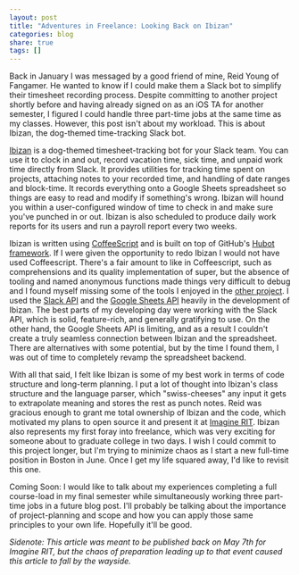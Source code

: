 ```yaml
---
layout: post
title: "Adventures in Freelance: Looking Back on Ibizan"
categories: blog
share: true
tags: []
---
```


Back in January I was messaged by a good friend of mine, Reid Young of Fangamer. He wanted to know if I could make them a Slack bot to simplify their timesheet recording process. Despite committing to another project shortly before and having already signed on as an iOS TA for another semester, I figured I could handle three part-time jobs at the same time as my classes. However, this post isn't about my workload. This is about Ibizan, the dog-themed time-tracking Slack bot.
<!--more-->

[Ibizan](https://github.com/ibizan/ibizan) is a dog-themed timesheet-tracking bot for your Slack team. You can use it to clock in and out, record vacation time, sick time, and unpaid work time directly from Slack. It provides utilities for tracking time spent on projects, attaching notes to your recorded time, and handling of date ranges and block-time. It records everything onto a Google Sheets spreadsheet so things are easy to read and modify if something's wrong. Ibizan will hound you within a user-configured window of time to check in and make sure you've punched in or out. Ibizan is also scheduled to produce daily work reports for its users and run a payroll report every two weeks. 

Ibizan is written using [CoffeeScript](http://coffeescript.org/) and is built on top of GitHub's [Hubot framework](https://hubot.github.com/). If I were given the opportunity to redo Ibizan I would not have used Coffeescript. There's a fair amount to like in Coffeescript, such as comprehensions and its quality implementation of super, but the absence of tooling and named anonymous functions made things very difficult to debug and I found myself missing some of the tools I enjoyed in the [other project](http://skyaaron.com/blog/atlas-post-mortem/). I used the [Slack API](https://api.slack.com/) and the [Google Sheets API](https://developers.google.com/google-apps/spreadsheets/) heavily in the development of Ibizan. The best parts of my developing day were working with the Slack API, which is solid, feature-rich, and generally gratifying to use. On the other hand, the Google Sheets API is limiting, and as a result I couldn't create a truly seamless connection between Ibizan and the spreadsheet. There are alternatives with some potential, but by the time I found them, I was out of time to completely revamp the spreadsheet backend.

With all that said, I felt like Ibizan is some of my best work in terms of code structure and long-term planning. I put a lot of thought into Ibizan's class structure and the language parser, which "swiss-cheeses" any input it gets to extrapolate meaning and stores the rest as punch notes. Reid was gracious enough to grant me total ownership of Ibizan and the code, which motivated my plans to open source it and present it at [Imagine RIT](https://www.rit.edu/imagine/planyourday16/exhibit.php?id=1229). Ibizan also represents my first foray into freelance, which was very exciting for someone about to graduate college in two days. I wish I could commit to this project longer, but I'm trying to minimize chaos as I start a new full-time position in Boston in June. Once I get my life squared away, I'd like to revisit this one. 

Coming Soon: I would like to talk about my experiences completing a full course-load in my final semester while simultaneously working three part-time jobs in a future blog post. I'll probably be talking about the importance of project-planning and scope and how you can apply those same principles to your own life. Hopefully it'll be good.

_Sidenote: This article was meant to be published back on May 7th for Imagine RIT, but the chaos of preparation leading up to that event caused this article to fall by the wayside._